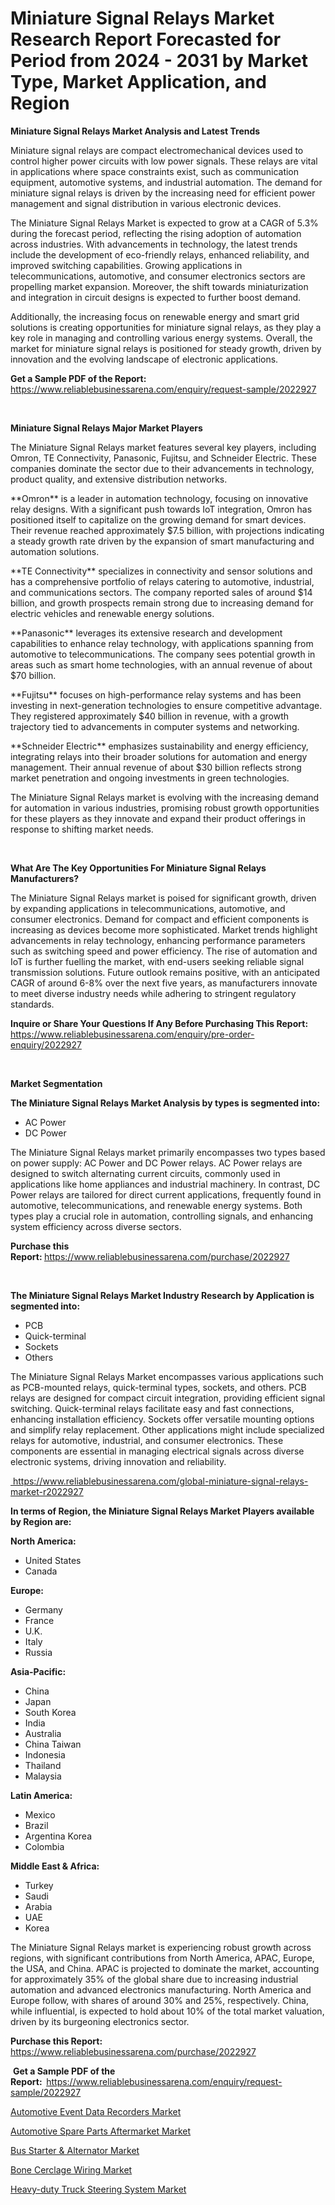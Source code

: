 <p><h1>Miniature Signal Relays Market Research Report Forecasted for Period from 2024 -  2031 by Market Type, Market Application, and Region</h1></p><p><strong>Miniature Signal Relays Market Analysis and Latest Trends</strong></p>
<p><p>Miniature signal relays are compact electromechanical devices used to control higher power circuits with low power signals. These relays are vital in applications where space constraints exist, such as communication equipment, automotive systems, and industrial automation. The demand for miniature signal relays is driven by the increasing need for efficient power management and signal distribution in various electronic devices.</p><p>The Miniature Signal Relays Market is expected to grow at a CAGR of 5.3% during the forecast period, reflecting the rising adoption of automation across industries. With advancements in technology, the latest trends include the development of eco-friendly relays, enhanced reliability, and improved switching capabilities. Growing applications in telecommunications, automotive, and consumer electronics sectors are propelling market expansion. Moreover, the shift towards miniaturization and integration in circuit designs is expected to further boost demand. </p><p>Additionally, the increasing focus on renewable energy and smart grid solutions is creating opportunities for miniature signal relays, as they play a key role in managing and controlling various energy systems. Overall, the market for miniature signal relays is positioned for steady growth, driven by innovation and the evolving landscape of electronic applications.</p></p>
<p><strong>Get a Sample PDF of the Report:&nbsp;</strong> <a href="https://www.reliablebusinessarena.com/enquiry/request-sample/2022927?utm_campaign=1730&utm_medium=2&utm_source=Github&utm_content=ia&utm_term=28102024&utm_id=miniature-signal-relays">https://www.reliablebusinessarena.com/enquiry/request-sample/2022927</a></p>
<p>&nbsp;</p>
<p><strong>Miniature Signal Relays Major Market Players</strong></p>
<p><p>The Miniature Signal Relays market features several key players, including Omron, TE Connectivity, Panasonic, Fujitsu, and Schneider Electric. These companies dominate the sector due to their advancements in technology, product quality, and extensive distribution networks.</p><p>**Omron** is a leader in automation technology, focusing on innovative relay designs. With a significant push towards IoT integration, Omron has positioned itself to capitalize on the growing demand for smart devices. Their revenue reached approximately $7.5 billion, with projections indicating a steady growth rate driven by the expansion of smart manufacturing and automation solutions.</p><p>**TE Connectivity** specializes in connectivity and sensor solutions and has a comprehensive portfolio of relays catering to automotive, industrial, and communications sectors. The company reported sales of around $14 billion, and growth prospects remain strong due to increasing demand for electric vehicles and renewable energy solutions.</p><p>**Panasonic** leverages its extensive research and development capabilities to enhance relay technology, with applications spanning from automotive to telecommunications. The company sees potential growth in areas such as smart home technologies, with an annual revenue of about $70 billion.</p><p>**Fujitsu** focuses on high-performance relay systems and has been investing in next-generation technologies to ensure competitive advantage. They registered approximately $40 billion in revenue, with a growth trajectory tied to advancements in computer systems and networking.</p><p>**Schneider Electric** emphasizes sustainability and energy efficiency, integrating relays into their broader solutions for automation and energy management. Their annual revenue of about $30 billion reflects strong market penetration and ongoing investments in green technologies.</p><p>The Miniature Signal Relays market is evolving with the increasing demand for automation in various industries, promising robust growth opportunities for these players as they innovate and expand their product offerings in response to shifting market needs.</p></p>
<p>&nbsp;</p>
<p><strong>What Are The Key Opportunities For Miniature Signal Relays Manufacturers?</strong></p>
<p><p>The Miniature Signal Relays market is poised for significant growth, driven by expanding applications in telecommunications, automotive, and consumer electronics. Demand for compact and efficient components is increasing as devices become more sophisticated. Market trends highlight advancements in relay technology, enhancing performance parameters such as switching speed and power efficiency. The rise of automation and IoT is further fuelling the market, with end-users seeking reliable signal transmission solutions. Future outlook remains positive, with an anticipated CAGR of around 6-8% over the next five years, as manufacturers innovate to meet diverse industry needs while adhering to stringent regulatory standards.</p></p>
<p><strong>Inquire or Share Your Questions If Any Before Purchasing This Report:</strong> <a href="https://www.reliablebusinessarena.com/enquiry/pre-order-enquiry/2022927?utm_campaign=1730&utm_medium=2&utm_source=Github&utm_content=ia&utm_term=28102024&utm_id=miniature-signal-relays">https://www.reliablebusinessarena.com/enquiry/pre-order-enquiry/2022927</a></p>
<p>&nbsp;</p>
<p><strong>Market Segmentation</strong></p>
<p><strong>The Miniature Signal Relays Market Analysis by types is segmented into:</strong></p>
<p><ul><li>AC Power</li><li>DC Power</li></ul></p>
<p><p>The Miniature Signal Relays market primarily encompasses two types based on power supply: AC Power and DC Power relays. AC Power relays are designed to switch alternating current circuits, commonly used in applications like home appliances and industrial machinery. In contrast, DC Power relays are tailored for direct current applications, frequently found in automotive, telecommunications, and renewable energy systems. Both types play a crucial role in automation, controlling signals, and enhancing system efficiency across diverse sectors.</p></p>
<p><strong>Purchase this Report:&nbsp;</strong><a href="https://www.reliablebusinessarena.com/purchase/2022927?utm_campaign=1730&utm_medium=2&utm_source=Github&utm_content=ia&utm_term=28102024&utm_id=miniature-signal-relays">https://www.reliablebusinessarena.com/purchase/2022927</a></p>
<p>&nbsp;</p>
<p><strong>The Miniature Signal Relays Market Industry Research by Application is segmented into:</strong></p>
<p><ul><li>PCB</li><li>Quick-terminal</li><li>Sockets</li><li>Others</li></ul></p>
<p><p>The Miniature Signal Relays Market encompasses various applications such as PCB-mounted relays, quick-terminal types, sockets, and others. PCB relays are designed for compact circuit integration, providing efficient signal switching. Quick-terminal relays facilitate easy and fast connections, enhancing installation efficiency. Sockets offer versatile mounting options and simplify relay replacement. Other applications might include specialized relays for automotive, industrial, and consumer electronics. These components are essential in managing electrical signals across diverse electronic systems, driving innovation and reliability.</p></p>
<p><a href="https://www.reliablebusinessarena.com/global-miniature-signal-relays-market-r2022927?utm_campaign=1730&utm_medium=2&utm_source=Github&utm_content=ia&utm_term=28102024&utm_id=miniature-signal-relays">&nbsp;https://www.reliablebusinessarena.com/global-miniature-signal-relays-market-r2022927</a></p>
<p><strong>In terms of Region, the Miniature Signal Relays Market Players available by Region are:</strong></p>
<p>
    <p> <strong> North America: </strong>
        <ul>
            <li>United States</li>
            <li>Canada</li>
        </ul>
        </p> 
    <p> <strong> Europe: </strong>
        <ul>
            <li>Germany</li>
            <li>France</li>
            <li>U.K.</li>
            <li>Italy</li>
            <li>Russia</li>
        </ul>
        </p> 
    <p> <strong> Asia-Pacific: </strong>
        <ul>
            <li>China</li>
            <li>Japan</li>
            <li>South Korea</li>
            <li>India</li>
            <li>Australia</li>
            <li>China Taiwan</li>
            <li>Indonesia</li>
            <li>Thailand</li>
            <li>Malaysia</li>
        </ul>
        </p> 
    <p> <strong> Latin America: </strong>
        <ul>
            <li>Mexico</li>
            <li>Brazil</li>
            <li>Argentina Korea</li>
            <li>Colombia</li>
        </ul>
        </p> 
    <p> <strong> Middle East & Africa: </strong>
        <ul>
            <li>Turkey</li>
            <li>Saudi</li>
            <li>Arabia</li>
            <li>UAE</li>
            <li>Korea</li>
        </ul>
    </p>
    </p>
<p><p>The Miniature Signal Relays market is experiencing robust growth across regions, with significant contributions from North America, APAC, Europe, the USA, and China. APAC is projected to dominate the market, accounting for approximately 35% of the global share due to increasing industrial automation and advanced electronics manufacturing. North America and Europe follow, with shares of around 30% and 25%, respectively. China, while influential, is expected to hold about 10% of the total market valuation, driven by its burgeoning electronics sector.</p></p>
<p><strong>Purchase this Report: </strong><a href="https://www.reliablebusinessarena.com/purchase/2022927?utm_campaign=1730&utm_medium=2&utm_source=Github&utm_content=ia&utm_term=28102024&utm_id=miniature-signal-relays">https://www.reliablebusinessarena.com/purchase/2022927</a></p>
<p>&nbsp;<strong>Get a Sample PDF of the Report:&nbsp;&nbsp;</strong><a href="https://www.reliablebusinessarena.com/enquiry/request-sample/2022927?utm_campaign=1730&utm_medium=2&utm_source=Github&utm_content=ia&utm_term=28102024&utm_id=miniature-signal-relays">https://www.reliablebusinessarena.com/enquiry/request-sample/2022927</a></p>
<p><strong></strong></p>
<p><p><a href="https://www.linkedin.com/pulse/booming-automotive-event-data-recorders-market-sector-analysis-oyw7f?trk=public_post_embed_feed-article-content&utm_campaign=1730&utm_medium=2&utm_source=Github&utm_content=ia&utm_term=28102024&utm_id=miniature-signal-relays">Automotive Event Data Recorders Market</a></p><p><a href="https://www.linkedin.com/pulse/evolution-automotive-spare-parts-aftermarket-market-key-shifts-glx7f?trk=public_post_embed_feed-article-content&utm_campaign=1730&utm_medium=2&utm_source=Github&utm_content=ia&utm_term=28102024&utm_id=miniature-signal-relays">Automotive Spare Parts Aftermarket Market</a></p><p><a href="https://www.linkedin.com/pulse/bus-starter-alternator-market-overview-global-trends-future-prospects-tq8he?utm_campaign=1730&utm_medium=2&utm_source=Github&utm_content=ia&utm_term=28102024&utm_id=miniature-signal-relays">Bus Starter & Alternator Market</a></p><p><a href="https://github.com/malandranz3ggo/Market-Research-Report-List-1/blob/main/bone-cerclage-wiring-market.md?utm_campaign=1730&utm_medium=2&utm_source=Github&utm_content=ia&utm_term=28102024&utm_id=miniature-signal-relays">Bone Cerclage Wiring Market</a></p><p><a href="https://www.linkedin.com/pulse/heavy-duty-truck-steering-system-market-global-share-ranking-xslnc?utm_campaign=1730&utm_medium=2&utm_source=Github&utm_content=ia&utm_term=28102024&utm_id=miniature-signal-relays">Heavy-duty Truck Steering System Market</a></p></p>